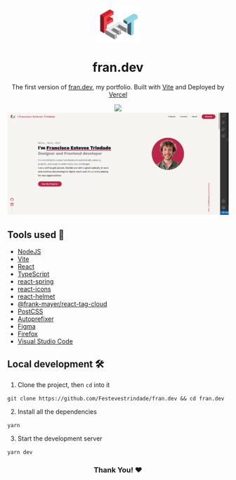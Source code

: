 <div align="center">
  <a href="https://fran-dev.vercel.app/"><img alt="Logo" src="https://github.com/Festevestrindade/fran.dev/blob/master/static/icons/logo.png" width="100" /></a>
</div>
<h1 align="center">
  fran.dev
</h1>
<p align="center">
  The first version of <a href="https://fran-dev.vercel.app/">fran.dev</a>, my portfolio. Built with <a href="https://vitejs.dev/">Vite</a> and Deployed by <a href="https://www.vercel.com/">Vercel</a>
</p>
<div align="center">
    <img height="44" src="https://skillicons.dev/icons?i=vercel,vite,nodejs,react,typescript,css,vscode" />
    <img src="./public/screenshot.png">
</div>

## Tools used 🧰

- [NodeJS](https://nodejs.org/)
- [Vite](https://vitejs.dev/)
- [React](https://reactjs.org/)
- [TypeScript](https://typescriptlang.org/)
- [react-spring](https://react-spring.dev/)
- [react-icons](https://react-icons.github.io/react-icons/)
- [react-helmet](https://www.npmjs.com/package/react-helmet)
- [@frank-mayer/react-tag-cloud](https://github.com/Frank-Mayer/react-tag-cloud)
- [PostCSS](https://postcss.org/)
- [Autoprefixer](https://autoprefixer.github.io/)
- [Figma](https://www.figma.com/)
- [Firefox](https://www.mozilla.org/en-US/firefox/)
- [Visual Studio Code](https://code.visualstudio.com/)

## Local development 🛠

1. Clone the project, then `cd` into it

```
git clone https://github.com/Festevestrindade/fran.dev && cd fran.dev
```

2. Install all the dependencies

```
yarn
```

3. Start the development server

```
yarn dev
```

<div align="center">
  <h3>Thank You! ❤</h3>
</div>
